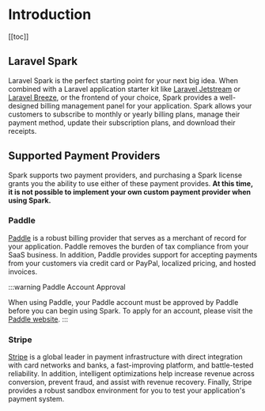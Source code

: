 # Introduction

[[toc]]

## Laravel Spark

Laravel Spark is the perfect starting point for your next big idea. When combined with a Laravel application starter kit like [Laravel Jetstream](https://jetstream.laravel.com) or [Laravel Breeze](https://laravel.com/docs/starter-kits), or the frontend of your choice, Spark provides a well-designed billing management panel for your application. Spark allows your customers to subscribe to monthly or yearly billing plans, manage their payment method, update their subscription plans, and download their receipts.

## Supported Payment Providers

Spark supports two payment providers, and purchasing a Spark license grants you the ability to use either of these payment provides. **At this time, it is not possible to implement your own custom payment provider when using Spark.**

### Paddle

[Paddle](https://paddle.com) is a robust billing provider that serves as a merchant of record for your application. Paddle removes the burden of tax compliance from your SaaS business. In addition, Paddle provides support for accepting payments from your customers via credit card or PayPal, localized pricing, and hosted invoices.

:::warning Paddle Account Approval

When using Paddle, your Paddle account must be approved by Paddle before you can begin using Spark. To apply for an account, please visit the [Paddle website](https://paddle.com).
:::

### Stripe

[Stripe](https://stripe.com) is a global leader in payment infrastructure with direct integration with card networks and banks, a fast-improving platform, and battle-tested reliability. In addition, intelligent optimizations help increase revenue across conversion, prevent fraud, and assist with revenue recovery. Finally, Stripe provides a robust sandbox environment for you to test your application's payment system.